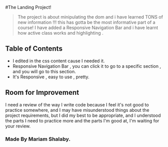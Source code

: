 #The Landing Project!
>The project is about minipulating the dom and i have learned TONS of new information !!! this has gotta be the most informative part of a course!
I have added a Responsive Navigation Bar and i have learnt how active class works and highlighting .
## Table of Contents
*  I edited in the css content cause I needed it.
* Responsive Navigation Bar , you can click it to go to a specific section , and you will go to this section.
* It's Responsive , easy to use , pretty.


## Room for Improvement
I need a review of the way I write code because I feel it's not good to practice somewhere, and I may have misunderstood things about the project requirements, but I did my best to be appropriate, and I understood the parts I need to practice more and the parts I'm good at, I'm waiting for your review.

### Made By Mariam Shalaby.
